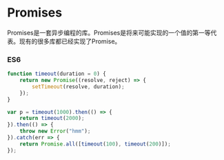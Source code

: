 # Promises

Promises是一套异步编程的库。Promises是将来可能实现的一个值的第一等代表。现有的很多库都已经实现了Promise。

### ES6
```JavaScript
function timeout(duration = 0) {
    return new Promise((resolve, reject) => {
        setTimeout(resolve, duration);
    });
}

var p = timeout(1000).then(() => {
    return timeout(2000);
}).then(() => {
    throw new Error("hmm");   
}).catch(err => {
    return Promise.all([timeout(100), timeout(200)]);   
});
```
